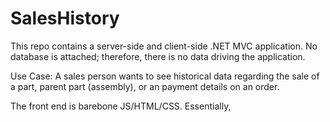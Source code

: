 # SalesHistory
This repo contains a server-side and client-side .NET MVC application. No database is attached; therefore, there is no data driving the application.

Use Case: A sales person wants to see historical data regarding the sale of a part, parent part (assembly), or an payment details on an order. 

The front end is barebone JS/HTML/CSS. Essentially, 
